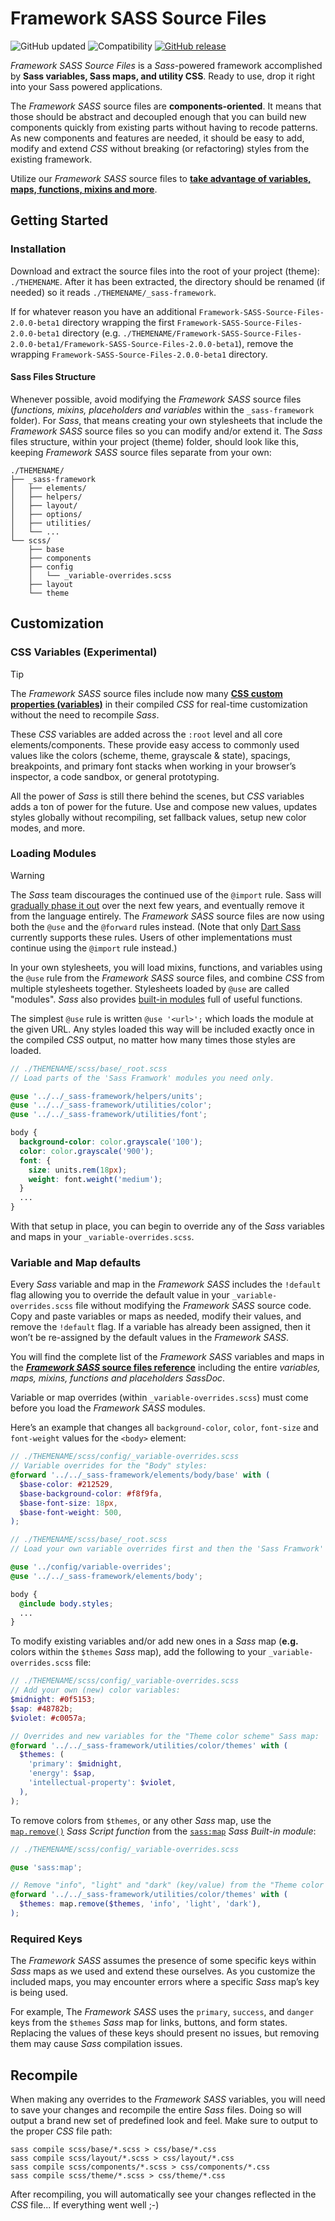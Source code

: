 
# Framework SASS Source Files

![GitHub updated](https://img.shields.io/badge/Last%20updated-January%208,%202024-b83e3e.svg)
![Compatibility](https://img.shields.io/badge/Compatibility-Dart%20Sass%20%28since%201.23.0%29-3e59b8.svg)
[![GitHub release](https://img.shields.io/badge/Pre%20release-2.0.0%20%28beta1%29-35743b.svg)](https://github.com/smillart/Framework-SASS-Source-Files/releases/tag/2.0.0-beta1)

*Framework SASS Source Files* is a *Sass*-powered framework accomplished by **Sass variables, Sass maps, and utility CSS**. Ready to use, drop it right into your Sass powered applications.

The  *Framework SASS* source files are  **components-oriented**. It means that those should be abstract and decoupled enough that you can build new components quickly from existing parts without having to recode patterns. As new components and features are needed, it should be easy to add, modify and extend *CSS* without breaking (or refactoring) styles from the existing framework.

Utilize our *Framework SASS* source files to  [**take advantage of variables, maps, functions, mixins and more**](SASS-REFERENCE.md).

## Getting Started

### Installation

Download and extract the source files into the root of your project (theme): `./THEMENAME`. After it has been extracted, the directory should be renamed (if needed) so it reads `./THEMENAME/_sass-framework`.

If for whatever reason you have an additional `Framework-SASS-Source-Files-2.0.0-beta1` directory wrapping the first `Framework-SASS-Source-Files-2.0.0-beta1` directory (e.g. `./THEMENAME/Framework-SASS-Source-Files-2.0.0-beta1/Framework-SASS-Source-Files-2.0.0-beta1`), remove the wrapping `Framework-SASS-Source-Files-2.0.0-beta1` directory.

#### Sass Files Structure

Whenever possible, avoid modifying the *Framework SASS* source files (*functions, mixins, placeholders and variables* within the `_sass-framework` folder). For *Sass*, that means creating your own stylesheets that include the *Framework SASS* source files so you can modify and/or extend it. The *Sass* files structure, within your project (theme) folder, should look like this, keeping *Framework SASS* source files separate from your own:

```plaintext
./THEMENAME/
├── _sass-framework
│   ├── elements/
│   ├── helpers/
│   ├── layout/
│   ├── options/
│   ├── utilities/
│   └── ...
└── scss/
    ├── base
    ├── components
    ├── config
    │   └── _variable-overrides.scss
    ├── layout
    └── theme
```

## Customization

### CSS Variables (Experimental)

> [!TIP]
> The  *Framework SASS* source files include now many [**CSS custom properties (variables)**](https://developer.mozilla.org/en-US/docs/Web/CSS/Using_CSS_custom_properties) in their compiled *CSS* for real-time customization without the need to recompile *Sass*.
>
> These *CSS* variables are added across the `:root` level and all core elements/components. These provide easy access to commonly used values like the colors (scheme, theme, grayscale & state), spacings, breakpoints, and primary font stacks when working in your browser’s inspector, a code sandbox, or general prototyping.
>
> All the power of *Sass* is still there behind the scenes, but *CSS* variables adds a ton of power for the future. Use and compose new values, updates styles globally without recompiling, set fallback values, setup new color modes, and more.

### Loading Modules

> [!WARNING]
> The *Sass* team discourages the continued use of the `@import` rule. Sass will [gradually phase it out](https://github.com/sass/sass/blob/main/accepted/module-system.md#timeline) over the next few years, and eventually remove it from the language entirely. The *Framework SASS* source files are now using both the `@use` and the `@forward` rules instead. (Note that only [Dart Sass](https://sass-lang.com/dart-sass/) currently supports these rules. Users of other implementations must continue using the `@import` rule instead.)

In your own stylesheets, you will load mixins, functions, and variables using the `@use` rule from the *Framework SASS* source files, and combine *CSS* from multiple stylesheets together. Stylesheets loaded by `@use` are called "modules". *Sass* also provides [built-in modules](https://sass-lang.com/documentation/modules) full of useful functions.

The simplest `@use` rule is written `@use '<url>';` which loads the module at the given URL. Any styles loaded this way will be included exactly once in the compiled *CSS* output, no matter how many times those styles are loaded.

```scss
// ./THEMENAME/scss/base/_root.scss
// Load parts of the 'Sass Framwork' modules you need only.

@use '../../_sass-framework/helpers/units';
@use '../../_sass-framework/utilities/color';
@use '../../_sass-framework/utilities/font';

body {
  background-color: color.grayscale('100');
  color: color.grayscale('900');
  font: {
    size: units.rem(18px);
    weight: font.weight('medium');
  }
  ...
}
```

With that setup in place, you can begin to override any of the *Sass* variables and maps in your `_variable-overrides.scss`.

### Variable and Map defaults

Every *Sass* variable and map in the *Framework SASS* includes the `!default` flag allowing you to override the default value in your `_variable-overrides.scss` file without modifying the *Framework SASS* source code. Copy and paste variables or maps as needed, modify their values, and remove the `!default` flag. If a variable has already been assigned, then it won’t be re-assigned by the default values in the *Framework SASS*.

You will find the complete list of the *Framework SASS* variables and maps in the [***Framework SASS* source files reference**](SASS-REFERENCE.md) including the entire *variables, maps, mixins, functions and placeholders SassDoc*.

Variable or map overrides (within `_variable-overrides.scss`) must come before you load the *Framework SASS* modules.

Here’s an example that changes all `background-color`, `color`, `font-size` and `font-weight` values for the `<body>` element:

```scss
// ./THEMENAME/scss/config/_variable-overrides.scss
// Variable overrides for the "Body" styles:
@forward '../../_sass-framework/elements/body/base' with (
  $base-color: #212529,
  $base-background-color: #f8f9fa,
  $base-font-size: 18px,
  $base-font-weight: 500,
);
```

```scss
// ./THEMENAME/scss/base/_root.scss
// Load your own variable overrides first and then the 'Sass Framwork' module(s) you need.

@use '../config/variable-overrides';
@use '../../_sass-framework/elements/body';

body {
  @include body.styles;
  ...
}
```

To modify existing variables and/or add new ones in a *Sass* map (**e.g.** colors within the `$themes` *Sass* map), add the following to your `_variable-overrides.scss` file:

```scss
// ./THEMENAME/scss/config/_variable-overrides.scss
// Add your own (new) color variables:
$midnight: #0f5153;
$sap: #48782b;
$violet: #c0057a;

// Overrides and new variables for the "Theme color scheme" Sass map:
@forward '../../_sass-framework/utilities/color/themes' with (
  $themes: (
    'primary': $midnight,
    'energy': $sap,
    'intellectual-property': $violet,
  ),
);
```

To remove colors from `$themes`, or any other *Sass* map, use the [`map.remove()`](https://sass-lang.com/documentation/modules/map/#remove) *Sass Script function* from the [`sass:map`](https://sass-lang.com/documentation/modules/map/) *Sass Built-in module*:

```scss
// ./THEMENAME/scss/config/_variable-overrides.scss

@use 'sass:map';

// Remove "info", "light" and "dark" (key/value) from the "Theme color scheme" Sass map:
@forward '../../_sass-framework/utilities/color/themes' with (
  $themes: map.remove($themes, 'info', 'light', 'dark'),
);
```

### Required Keys

The *Framework SASS* assumes the presence of some specific keys within *Sass* maps as we used and extend these ourselves. As you customize the included maps, you may encounter errors where a specific *Sass* map’s key is being used.

For example, The *Framework SASS* uses the `primary`, `success`, and `danger` keys from the `$themes` *Sass* map for links, buttons, and form states. Replacing the values of these keys should present no issues, but removing them may cause *Sass* compilation issues.

## Recompile

When making any overrides to the *Framework SASS* variables, you will need to save your changes and recompile the entire *Sass* files. Doing so will output a brand new set of predefined look and feel. Make sure to output to the proper *CSS* file path:

```
sass compile scss/base/*.scss > css/base/*.css
sass compile scss/layout/*.scss > css/layout/*.css
sass compile scss/components/*.scss > css/components/*.css
sass compile scss/theme/*.scss > css/theme/*.css
```

After recompiling, you will automatically see your changes reflected in the *CSS* file... If everything went well ;-)
